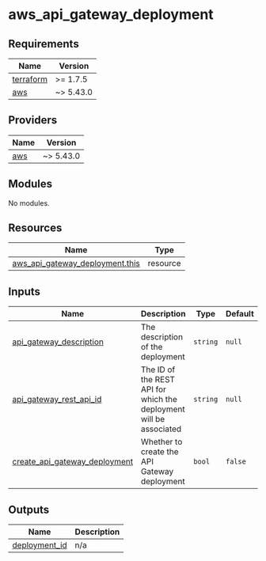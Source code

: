 # aws_api_gateway_deployment

<!-- BEGIN_TF_DOCS -->
## Requirements

| Name | Version |
|------|---------|
| <a name="requirement_terraform"></a> [terraform](#requirement\_terraform) | >= 1.7.5 |
| <a name="requirement_aws"></a> [aws](#requirement\_aws) | ~> 5.43.0 |

## Providers

| Name | Version |
|------|---------|
| <a name="provider_aws"></a> [aws](#provider\_aws) | ~> 5.43.0 |

## Modules

No modules.

## Resources

| Name | Type |
|------|------|
| [aws_api_gateway_deployment.this](https://registry.terraform.io/providers/hashicorp/aws/latest/docs/resources/api_gateway_deployment) | resource |

## Inputs

| Name | Description | Type | Default | Required |
|------|-------------|------|---------|:--------:|
| <a name="input_api_gateway_description"></a> [api\_gateway\_description](#input\_api\_gateway\_description) | The description of the deployment | `string` | `null` | no |
| <a name="input_api_gateway_rest_api_id"></a> [api\_gateway\_rest\_api\_id](#input\_api\_gateway\_rest\_api\_id) | The ID of the REST API for which the deployment will be associated | `string` | `null` | no |
| <a name="input_create_api_gateway_deployment"></a> [create\_api\_gateway\_deployment](#input\_create\_api\_gateway\_deployment) | Whether to create the API Gateway deployment | `bool` | `false` | no |

## Outputs

| Name | Description |
|------|-------------|
| <a name="output_deployment_id"></a> [deployment\_id](#output\_deployment\_id) | n/a |
<!-- END_TF_DOCS -->
